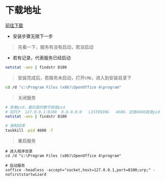 # 下载地址

[前往下载](http://www.openoffice.org/zh-cn/download/)

* 安装步骤无限下一步

> 先看一下，服务有没有启动，若没启动
* 若有记录，代表服务已经启动

```bash
netstat -ano | findstr 8100
```

> 安装完成后，若服务未启动，打开`CMD`，进入到安装目录下

```bash
cd /d "c:\Program Files (x86)\OpenOffice 4\program"
```

> 关闭服务

```bash
# 查看pid，最后面的数字就是pid
# 如TCP	127.0.0.1:8100	0.0.0.0:0	LISTENING	4680，这里4680就是pid
netstat -ano | findstr 8100

# 强制结束
taskkill -pid 4680 -f
```

> 重启服务

```
# 进入程序目录
cd /d "c:\Program Files (x86)\OpenOffice 4\program"

# 启动服务
soffice -headless -accept="socket,host=127.0.0.1,port=8100;urp;" -nofirststartwizard  
```
